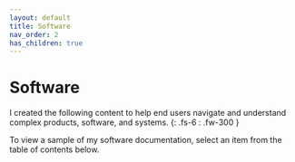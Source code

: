 ```yaml
---
layout: default
title: Software
nav_order: 2
has_children: true
---
```


# Software
I created the following content to help end users navigate and understand complex products, software, and systems.
{: .fs-6 : .fw-300 }

To view a sample of my software documentation, select an item from the table of contents below.
